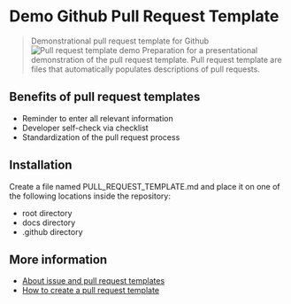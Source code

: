 # Demo Github Pull Request Template
> Demonstrational pull request template for Github
![Pull request template demo](https://i.imgur.com/yTNGPQS.png)
Preparation for a presentational demonstration of the pull request template.
Pull request template are files that automatically populates descriptions of pull requests.


## Benefits of pull request templates
* Reminder to enter all relevant information
* Developer self-check via checklist
* Standardization of the pull request process

## Installation
Create a file named PULL_REQUEST_TEMPLATE.md and place it on one of the following locations inside the repository:
* root directory
* docs directory
* .github directory

## More information
* [About issue and pull request templates](https://help.github.com/articles/about-issue-and-pull-request-templates/)
* [How to create a pull request template](https://help.github.com/articles/creating-a-pull-request-template-for-your-repository/)

